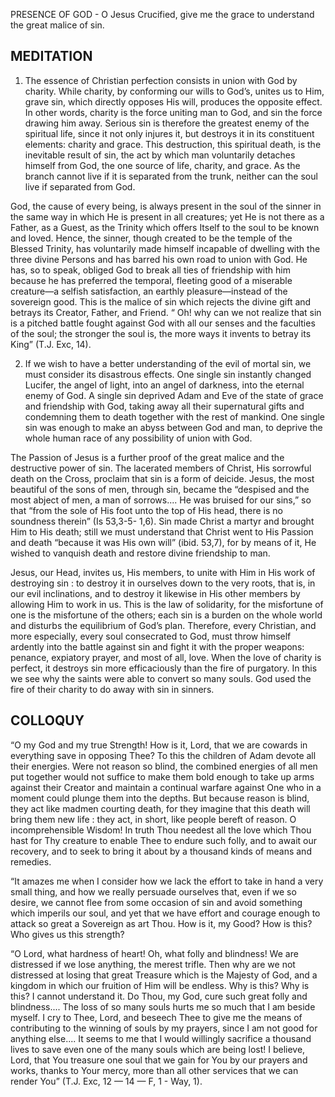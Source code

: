 PRESENCE OF GOD - O Jesus Crucified, give me the grace to understand the great malice of sin.

## MEDITATION

1. The essence of Christian perfection consists in union with God by charity. While charity, by conforming our wills to God’s, unites us to Him, grave sin, which directly opposes His will, produces the opposite effect. In other words, charity is the force uniting man to God, and sin the force drawing him away. Serious sin is therefore the greatest enemy of the spiritual life, since it not only injures it, but destroys it in its constituent elements: charity and grace. This destruction, this spiritual death, is the inevitable result of sin, the act by which man voluntarily detaches himself from God, the one source of life, charity, and grace. As the branch cannot live if it is separated from the trunk, neither can the soul live if separated from God.

God, the cause of every being, is always present in the soul of the sinner in the same way in which He is present in all creatures; yet He is not there as a Father, as a Guest, as the Trinity which offers Itself to the soul to be known and loved. Hence, the sinner, though created to be the temple of the Blessed Trinity, has voluntarily made himself incapable of dwelling with the three divine Persons and has barred his own road to union with God. He has, so to speak, obliged God to break all ties of friendship with him because he has preferred the temporal, fleeting good of a miserable creature—a selfish satisfaction, an earthly pleasure—instead of the sovereign good. This is the malice of sin which rejects the divine gift and betrays its Creator, Father, and Friend. “ Oh! why can we not realize that sin is a pitched battle fought against God with all our senses and the faculties of the soul; the stronger the soul is, the more ways it invents to betray its King” (T.J. Exc, 14).


2. If we wish to have a better understanding of the evil of mortal sin, we must consider its disastrous effects. One single sin instantly changed Lucifer, the angel of light, into an angel of darkness, into the eternal enemy of God. A single sin deprived Adam and Eve of the state of grace and friendship with God, taking away all their supernatural gifts and condemning them to death together with the rest of mankind. One single sin was enough to make an abyss between God and man, to deprive the whole human race of any possibility of union with God.

The Passion of Jesus is a further proof of the great malice and the destructive power of sin. The lacerated members of Christ, His sorrowful death on the Cross, proclaim that sin is a form of deicide. Jesus, the most beautiful of the sons of men, through sin, became the “despised and the most abject of men, a man of sorrows.... He was bruised for our sins,” so that “from the sole of His foot unto the top of His head, there is no soundness therein” (Is 53,3-5- 1,6). Sin made Christ a martyr and brought Him to His death; still we must understand that Christ went to His Passion and death “because it was His own will” (ibid. 53,7), for by means of it, He wished to vanquish death and restore divine friendship to man.

Jesus, our Head, invites us, His members, to unite with Him in His work of destroying sin : to destroy it in ourselves down to the very roots, that is, in our evil inclinations, and to destroy it likewise in His other members by allowing Him to work in us. This is the law of solidarity, for the misfortune of one is the misfortune of the others; each sin is a burden on the whole world and disturbs the equilibrium of God’s plan. Therefore, every Christian, and more especially, every soul consecrated to God, must throw himself ardently into the battle against sin and fight it with the proper weapons: penance, expiatory prayer, and most of all, love. When the love of charity is perfect, it destroys sin more efficaciously than the fire of purgatory. In this we see why the saints were able to convert so many souls. God used the fire of their charity to do away with sin in sinners.

## COLLOQUY

“O my God and my true Strength! How is it, Lord, that we are cowards in everything save in opposing Thee? To this the children of Adam devote all their energies. Were not reason so blind, the combined energies of all men put together would not suffice to make them bold enough to take up arms against their Creator and maintain a continual warfare against One who in a moment could plunge them into the depths. But because reason is blind, they act like madmen courting death, for they imagine that this death will bring them new life : they act, in short, like people bereft of reason. O incomprehensible Wisdom! In truth Thou needest all the love which Thou hast for Thy creature to enable Thee to endure such folly, and to await our recovery, and to seek to bring it about by a thousand kinds of means and remedies.

“It amazes me when I consider how we lack the effort to take in hand a very small thing, and how we really persuade ourselves that, even if we so desire, we cannot flee from some occasion of sin and avoid something which imperils our soul, and yet that we have effort and courage enough to attack so great a Sovereign as art Thou. How is it, my Good? How is this? Who gives us this strength?

“O Lord, what hardness of heart! Oh, what folly and blindness! We are distressed if we lose anything, the merest trifle. Then why are we not distressed at losing that great Treasure which is the Majesty of God, and a kingdom in which our fruition of Him will be endless. Why is this? Why is this? I cannot understand it. Do Thou, my God, cure such great folly and blindness.... The loss of so many souls hurts me so much that I am beside myself. I cry to Thee, Lord, and beseech Thee to give me the means of contributing to the winning of souls by my prayers, since I am not good for anything else.... It seems to me that I would willingly sacrifice a thousand lives to save even one of the many souls which are being lost! I believe, Lord, that You treasure one soul that we gain for You by our prayers and works, thanks to Your mercy, more than all other services that we can render You” (T.J. Exc, 12 — 14 — F, 1 - Way, 1).